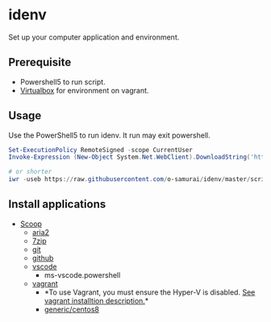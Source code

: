 # idenv
Set up your computer application and environment.

## Prerequisite

- Powershell5 to run script.
- [Virtualbox](https://www.virtualbox.org/) for environment on vagrant.

## Usage

Use the PowerShell5 to run idenv. It run may exit powershell.

```powershell
Set-ExecutionPolicy RemoteSigned -scope CurrentUser
Invoke-Expression (New-Object System.Net.WebClient).DownloadString('https://raw.githubusercontent.com/o-samurai/idenv/master/script/idenv.ps1')

# or shorter
iwr -useb https://raw.githubusercontent.com/o-samurai/idenv/master/script/idenv.ps1 | iex
```

## Install applications

- [Scoop](https://github.com/lukesampson/scoop)
    - [aria2](https://github.com/aria2/aria2)
    - [7zip](https://www.7-zip.org/)
    - [git](https://gitforwindows.org/)
    - [github](https://desktop.github.com/)
    - [vscode](https://code.visualstudio.com/)
        - ms-vscode.powershell
    - [vagrant](https://www.vagrantup.com/)
        * \*To use Vagrant, you must ensure the Hyper-V is disabled. [See vagrant installtion description.](https://www.vagrantup.com/docs/installation/)\*
        - [generic/centos8](https://app.vagrantup.com/generic/boxes/centos8)
